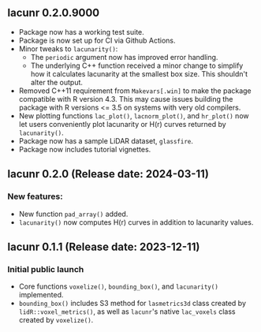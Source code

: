 ## lacunr 0.2.0.9000

* Package now has a working test suite.
* Package is now set up for CI via Github Actions.
* Minor tweaks to `lacunarity()`:
    - The `periodic` argument now has improved error handling.
    - The underlying C++ function received a minor change to simplify how it calculates lacunarity at the smallest box size. This shouldn't alter the output.
* Removed C++11 requirement from `Makevars[.win]` to make the package compatible with R version 4.3. This may cause issues building the package with R versions <= 3.5 on systems with very old compilers.
* New plotting functions `lac_plot()`, `lacnorm_plot()`, and `hr_plot()` now let users conveniently plot lacunarity or H(r) curves returned by `lacunarity()`.
* Package now has a sample LiDAR dataset, `glassfire`.
* Package now includes tutorial vignettes.

## lacunr 0.2.0 (Release date: 2024-03-11)

### New features:

* New function `pad_array()` added.
* `lacunarity()` now computes H(r) curves in addition to lacunarity values.

## lacunr 0.1.1 (Release date: 2023-12-11)

### Initial public launch

* Core functions `voxelize()`, `bounding_box()`, and `lacunarity()` implemented.
* `bounding_box()` includes S3 method for `lasmetrics3d` class created by `lidR::voxel_metrics()`, as well as `lacunr`'s native `lac_voxels` class created by `voxelize()`.
